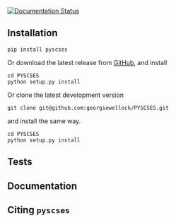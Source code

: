 [![Documentation Status](https://gwpb.readthedocs.io/en/latest/)](https://gwpb.readthedocs.io/en/latest/)


## Installation

```
pip install pyscses
```

Or download the latest release from [GitHub](https://github.com/georgiewellock/PYSCSES/releases), and install
```
cd PYSCSES
python setup.py install
```

Or clone the latest development version
```
git clone git@github.com:georgiewellock/PYSCSES.git
```
and install the same way.
```
cd PYSCSES
python setup.py install 
```

## Tests

## Documentation

## Citing `pyscses`
